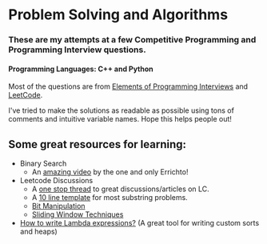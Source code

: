 # Problem Solving and Algorithms
### These are my attempts at a few Competitive Programming and Programming Interview questions.
#### Programming Languages: C++ and Python

Most of the questions are from [Elements of Programming Interviews](/EPI) and [LeetCode](/LeetCode).

I've tried to make the solutions as readable as possible using tons of comments and intuitive variable names. Hope this helps people out!

## Some great resources for learning:
- Binary Search
  - An [amazing video](https://www.youtube.com/watch?v=GU7DpgHINWQ&t=882s) by the one and only Errichto!
- Leetcode Discussions
  - A [one stop thread](https://leetcode.com/problems/minimum-window-substring/discuss/26808/here-is-a-10-line-template-that-can-solve-most-substring-problems) to great discussions/articles on LC.
  - A [10 line template](https://leetcode.com/problems/minimum-window-substring/discuss/26808/here-is-a-10-line-template-that-can-solve-most-substring-problems) for most substring problems.
  - [Bit Manipulation](https://leetcode.com/problems/sum-of-two-integers/discuss/84278/A-summary%3A-how-to-use-bit-manipulation-to-solve-problems-easily-and-efficiently)
  - [Sliding Window Techniques](https://leetcode.com/discuss/general-discussion/657507/sliding-window-for-beginners-problems-template-sample-solutions/562721)
- [How to write Lambda expressions?](https://stackoverflow.com/questions/7627098/what-is-a-lambda-expression-in-c11) (A great tool for writing custom sorts and heaps)
